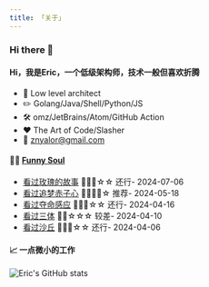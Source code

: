 ```yaml
---
title: 「关于」
---
```


### Hi there 👋

#### Hi，我是Eric，一个低级架构师，技术一般但喜欢折腾

- :briefcase: Low level architect<br/>
- :pencil2: Golang/Java/Shell/Python/JS<br/>
- :hammer_and_wrench: omz/JetBrains/Atom/GitHub Action<br/>
- :hearts: The Art of Code/Slasher<br/>
- :email: znyalor@gmail.com<br/>

#### 🤾‍♂️ <a href="https://movie.douban.com/people/znyalor/collect" target="_blank">Funny Soul</a>

<!-- START_SECTION:douban -->
* <a href='http://movie.douban.com/subject/35665988/' target='_blank'>看过玫瑰的故事</a> 🌟🌟🌟☆☆ 还行- 2024-07-06
* <a href='http://movie.douban.com/subject/1294753/' target='_blank'>看过追梦赤子心</a> 🌟🌟🌟🌟☆ 推荐- 2024-05-18
* <a href='http://movie.douban.com/subject/1298695/' target='_blank'>看过夺命感应</a> 🌟🌟🌟☆☆ 还行- 2024-04-16
* <a href='http://movie.douban.com/subject/34444648/' target='_blank'>看过三体</a> 🌟🌟☆☆☆ 较差- 2024-04-10
* <a href='http://movie.douban.com/subject/3001114/' target='_blank'>看过沙丘</a> 🌟🌟🌟☆☆ 还行- 2024-04-06
<!-- END_SECTION:douban -->


#### 📈 一点微小的工作

![Eric's GitHub stats](https://github-readme-stats.vercel.app/api?username=zylele&show_icons=true&count_private=true&theme=vue)